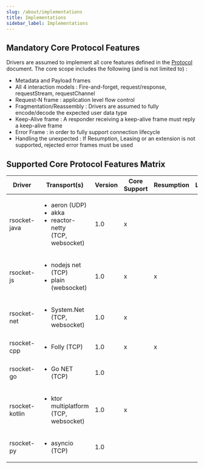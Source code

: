 ```yaml
---
slug: /about/implementations
title: Implementations
sidebar_label: Implementations
---
```


## Mandatory Core Protocol Features

Drivers are assumed to implement all core features defined in the [Protocol](protocol.md) document.
The core scope includes the following (and is not limited to) :

- Metadata and Payload frames
- All 4 interaction models : Fire-and-forget, request/response, requestStream, requestChannel
- Request-N frame : application level flow control
- Fragmentation/Reassembly : Drivers are assumed to fully encode/decode the expected user data type
- Keep-Alive frame : A responder receiving a keep-alive frame must reply a keep-alive frame
- Error Frame : in order to fully support connection lifecycle
- Handling the unexpected : If Resumption, Leasing or an extension is not supported, rejected error frames must be used

## Supported Core Protocol Features Matrix

| Driver         | Transport(s)                                                                            | Version | Core Support | Resumption | Leasing | RPC |
| -------------- | --------------------------------------------------------------------------------------- | ------- | ------------ | ---------- | ------- | --- |
| rsocket-java   | <ul><li>aeron (UDP)</li><li>akka</li><li>reactor-netty <br />(TCP, websocket)</li></ul> | 1.0     | x            |            |         | x   |
| rsocket-js     | <ul><li>nodejs net (TCP)</li><li>plain (websocket)</li></ul>                            | 1.0     | x            | x          |         | x   |
| rsocket-net    | <ul><li>System.Net <br />(TCP, websocket)</li></ul>                                     | 1.0     | x            |            |         | x   |
| rsocket-cpp    | <ul><li>Folly (TCP)</li></ul>                                                           | 1.0     | x            | x          |         |     |
| rsocket-go     | <ul><li>Go NET (TCP)</li></ul>                                                          | 1.0     |              |            |         |     |
| rsocket-kotlin | <ul><li>ktor multiplatform<br />(TCP, websocket)</li></ul>                              | 1.0     | x            |            |         |     |
| rsocket-py     | <ul><li>asyncio (TCP)</li></ul>                                                         | 1.0     |              |            |         |     |
